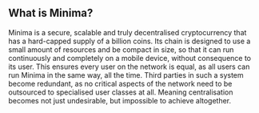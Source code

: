 ## What is Minima?

Minima is a secure, scalable and truly decentralised cryptocurrency that has a hard-capped supply of a billion coins. Its chain is designed to use a small amount of resources and be compact in size, so that it can run continuously and completely on a mobile device, without consequence to its user. This ensures every user on the network is equal, as all users can run Minima in the same way, all the time. Third parties in such a system become redundant, as no critical aspects of the network need to be outsourced to specialised user classes at all. Meaning centralisation becomes not just undesirable, but impossible to achieve altogether.
